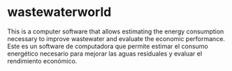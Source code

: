 # wastewaterworld
This is a computer software that allows estimating the energy consumption necessary to improve wastewater and evaluate the economic performance. Este es un software de computadora que permite estimar el consumo energético necesario para mejorar las aguas residuales y evaluar el rendimiento económico.
